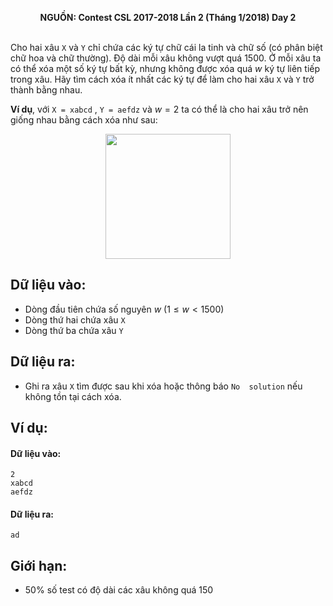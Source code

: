 **<center>NGUỒN: Contest CSL 2017-2018 Lần 2 (Tháng 1/2018) Day 2</center>**
<br>

Cho hai xâu `X` và `Y` chỉ chứa các ký tự chữ cái la tinh và chữ số (có phân biệt chữ hoa và chữ thường). Độ dài mỗi xâu không vượt quá 1500. Ở mỗi xâu ta có thể xóa một số ký tự bất kỳ, nhưng không được xóa quá $w$ ký tự liên tiếp trong xâu. Hãy tìm cách xóa ít nhất các ký tự để làm cho hai xâu `X` và `Y` trở thành bằng nhau.

**Ví dụ**, với `X = xabcd` , `Y = aefdz` và $w = 2$ ta có thể là cho hai xâu trở nên giống nhau bằng cách xóa như sau:
<center><img src="delchar.svg" width=200px></center>

## Dữ liệu vào:
- Dòng đầu tiên chứa số nguyên $w\ (1 ≤ w < 1500)$ 
- Dòng thứ hai chứa xâu `X` 
- Dòng thứ ba chứa xâu `Y`

## Dữ liệu ra:
- Ghi ra xâu `X` tìm được sau khi xóa hoặc thông báo `No 
solution` nếu không tồn tại cách xóa. 

## Ví dụ:
#### Dữ liệu vào:
```
2
xabcd
aefdz
```

#### Dữ liệu ra:
```
ad
```

## Giới hạn:
- $50\%$ số test có độ dài các xâu không quá $150$